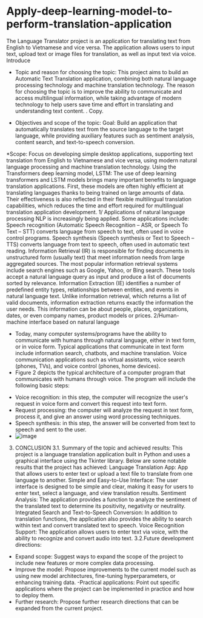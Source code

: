 # Apply-deep-learning-model-to-perform-translation-application
The Language Translator project is an application for translating text from English to Vietnamese and vice versa. The application allows users to input text, upload text or image files for translation, as well as input text via voice.
Introduce
* Topic and reason for choosing the topic:
This project aims to build an Automatic Text Translation application, combining both natural language processing technology and machine translation technology. The reason for choosing the topic is to improve the ability to communicate and access multilingual information, while taking advantage of modern technology to help users save time and effort in translating and understanding text content. . Copy.

* Objectives and scope of the topic:
Goal: Build an application that automatically translates text from the source language to the target language, while providing auxiliary features such as sentiment analysis, content search, and text-to-speech conversion.

*Scope: Focus on developing simple desktop applications, supporting text translation from English to Vietnamese and vice versa, using modern natural language processing and machine translation technology.
Using the Transformers deep learning model, LSTM:
The use of deep learning transformers and LSTM models brings many important benefits to language translation applications. First, these models are often highly efficient at translating languages ​​thanks to being trained on large amounts of data. Their effectiveness is also reflected in their flexible multilingual translation capabilities, which reduces the time and effort required for multilingual translation application development.
1/ Applications of natural language processing
NLP is increasingly being applied. Some applications include:
 Speech recognition (Automatic Speech Recognition – ASR, or Speech To Text – STT) converts language from speech to text, often used in voice control programs.
 Speech synthesis (Speech synthesis or Text to Speech – TTS) converts language from text to speech, often used in automatic text reading.
 Information Retrieval (IR) is responsible for finding documents in unstructured form (usually text) that meet information needs from large aggregated sources. The most popular information retrieval systems include search engines such as Google, Yahoo, or Bing search. These tools accept a natural language query as input and produce a list of documents sorted by relevance.
 Information Extraction (IE) identifies a number of predefined entity types, relationships between entities, and events in natural language text. Unlike information retrieval, which returns a list of valid documents, information extraction returns exactly the information the user needs. This information can be about people, places, organizations, dates, or even company names, product models or prices.
2/Human-machine interface based on natural language
- Today, many computer systems/programs have the ability to communicate with humans through natural language, either in text form, or in voice form. Typical applications that communicate in text form include information search, chatbots, and machine translation. Voice communication applications such as virtual assistants, voice search (phones, TVs), and voice control (phones, home devices).
- Figure 2 depicts the typical architecture of a computer program that communicates with humans through voice. The program will include the following basic steps:
+ Voice recognition: in this step, the computer will recognize the user's request in voice form and convert this request into text form.
+ Request processing: the computer will analyze the request in text form, process it, and give an answer using word processing techniques.
+ Speech synthesis: in this step, the answer will be converted from text to speech and sent to the user.
+ ![image](https://github.com/TranTienProVip123/Apply-deep-learning-model-to-perform-translation-application/assets/169421431/076bd9df-5bd0-4ce3-b7cd-4625d8df1e54)
3. CONCLUSION
3.1. Summary of the topic and achieved results:
This project is a language translation application built in Python and uses a graphical interface using the Tkinter library. Below are some notable results that the project has achieved:
Language Translation App: App that allows users to enter text or upload a text file to translate from one language to another.
Simple and Easy-to-Use Interface: The user interface is designed to be simple and clear, making it easy for users to enter text, select a language, and view translation results.
Sentiment Analysis: The application provides a function to analyze the sentiment of the translated text to determine its positivity, negativity or neutrality.
Integrated Search and Text-to-Speech Conversion: In addition to translation functions, the application also provides the ability to search within text and convert translated text to speech.
Voice Recognition Support: The application allows users to enter text via voice, with the ability to recognize and convert audio into text.
3.2.Future development directions:
- Expand scope: Suggest ways to expand the scope of the project to include new features or more complex data processing.
- Improve the model: Propose improvements to the current model such as using new model architectures, fine-tuning hyperparameters, or enhancing training data.
-Practical applications: Point out specific applications where the project can be implemented in practice and how to deploy them.
- Further research: Propose further research directions that can be expanded from the current project.
